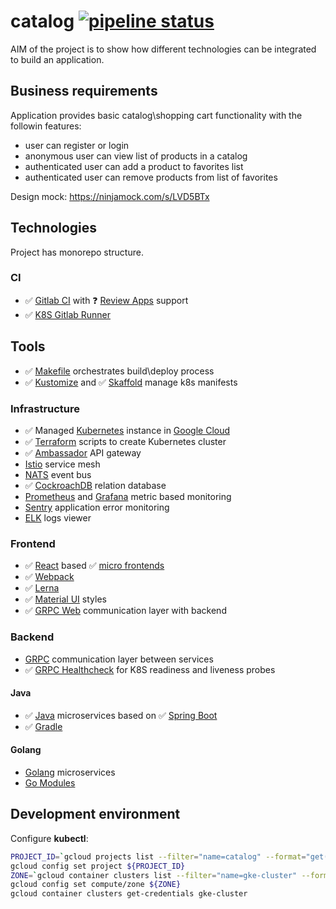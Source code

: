 # catalog [![pipeline status](https://gitlab.com/slamdev/catalog/badges/master/pipeline.svg)](https://gitlab.com/slamdev/catalog/pipelines)

AIM of the project is to show how different technologies can be integrated to build an application.

## Business requirements

Application provides basic catalog\shopping cart functionality with the followin features:
- user can register or login
- anonymous user can view list of products in a catalog
- authenticated user can add a product to favorites list
- authenticated user can remove products from list of favorites

Design mock: https://ninjamock.com/s/LVD5BTx

## Technologies

Project has monorepo structure.

### CI

- :white_check_mark: [Gitlab CI](https://about.gitlab.com/features/gitlab-ci-cd/) with :question: [Review Apps](https://about.gitlab.com/features/review-apps/) support
- :white_check_mark: [K8S Gitlab Runner](https://docs.gitlab.com/runner/install/kubernetes.html)

## Tools

- :white_check_mark: [Makefile](https://www.gnu.org/software/make/manual/make.html) orchestrates build\deploy process
- :white_check_mark: [Kustomize](https://github.com/kubernetes-sigs/kustomize) and :white_check_mark: [Skaffold](https://github.com/GoogleContainerTools/skaffold) manage k8s manifests

### Infrastructure

- :white_check_mark: Managed [Kubernetes](https://kubernetes.io/) instance in [Google Cloud](https://cloud.google.com/kubernetes-engine/) 
- :white_check_mark: [Terraform](https://www.terraform.io/) scripts to create Kubernetes cluster
- :white_check_mark: [Ambassador](https://www.getambassador.io/) API gateway
- [Istio](https://istio.io/) service mesh
- [NATS](https://nats.io/) event bus
- :white_check_mark: [CockroachDB](https://www.cockroachlabs.com/) relation database
- [Prometheus](https://prometheus.io/) and [Grafana](https://grafana.com/) metric based monitoring
- [Sentry](https://sentry.io/) application error monitoring
- [ELK](https://www.elastic.co/elk-stack) logs viewer

### Frontend

- :white_check_mark: [React](https://reactjs.org/) based :white_check_mark: [micro frontends](https://micro-frontends.org/)
- :white_check_mark: [Webpack](https://webpack.js.org/)
- :white_check_mark: [Lerna](https://github.com/lerna/lerna)
- :white_check_mark: [Material UI](https://material-ui.com/) styles
- :white_check_mark: [GRPC Web](https://github.com/grpc/grpc-web) communication layer with backend

### Backend

- [GRPC](https://grpc.io/) communication layer between services
- :white_check_mark: [GRPC Healthcheck](https://github.com/grpc-ecosystem/grpc-health-probe/) for K8S readiness and liveness probes

#### Java

- :white_check_mark: [Java](http://jdk.java.net/) microservices based on :white_check_mark: [Spring Boot](http://spring.io/projects/spring-boot)
- :white_check_mark: [Gradle](https://gradle.org/)

#### Golang

- [Golang](https://golang.org/) microservices
- [Go Modules](https://github.com/golang/go/wiki/Modules)

## Development environment

Configure **kubectl**:
```bash
PROJECT_ID=`gcloud projects list --filter="name=catalog" --format="get(project_id)"`
gcloud config set project ${PROJECT_ID}
ZONE=`gcloud container clusters list --filter="name=gke-cluster" --format="get(zone)"`
gcloud config set compute/zone ${ZONE}
gcloud container clusters get-credentials gke-cluster
```
